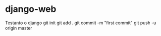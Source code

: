# django-web
Testanto o django
git init
git add .
git commit -m "first commit"
git push -u origin master
